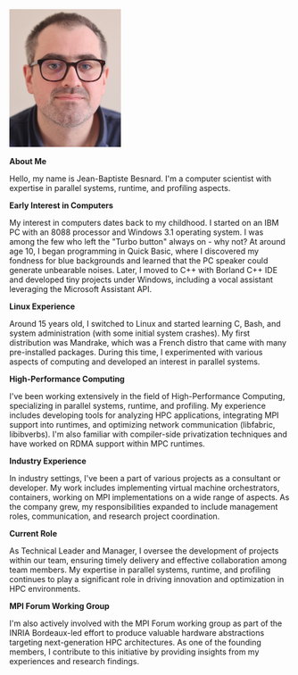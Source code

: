 <img src="pic.jpg" alt="Good Photo of Me" width="200" class="left"/>

**About Me**

Hello, my name is Jean-Baptiste Besnard. I'm a computer scientist with expertise in parallel systems, runtime, and profiling aspects.

**Early Interest in Computers**

My interest in computers dates back to my childhood. I started on an IBM PC with an 8088 processor and Windows 3.1 operating system. I was among the few who left the "Turbo button" always on - why not? At around age 10, I began programming in Quick Basic, where I discovered my fondness for blue backgrounds and learned that the PC speaker could generate unbearable noises. Later, I moved to C++ with Borland C++ IDE and developed tiny projects under Windows, including a vocal assistant leveraging the Microsoft Assistant API.

**Linux Experience**

Around 15 years old, I switched to Linux and started learning C, Bash, and system administration (with some initial system crashes). My first distribution was Mandrake, which was a French distro that came with many pre-installed packages. During this time, I experimented with various aspects of computing and developed an interest in parallel systems.

**High-Performance Computing**

I've been working extensively in the field of High-Performance Computing, specializing in parallel systems, runtime, and profiling. My experience includes developing tools for analyzing HPC applications, integrating MPI support into runtimes, and optimizing network communication (libfabric, libibverbs). I'm also familiar with compiler-side privatization techniques and have worked on RDMA support within MPC runtimes.

**Industry Experience**

In industry settings, I've been a part of various projects as a consultant or developer. My work includes implementing virtual machine orchestrators, containers, working on MPI implementations on a wide range of aspects. As the company grew, my responsibilities expanded to include management roles, communication, and research project coordination.

**Current Role**

As Technical Leader and Manager, I oversee the development of projects within our team, ensuring timely delivery and effective collaboration among team members. My expertise in parallel systems, runtime, and profiling continues to play a significant role in driving innovation and optimization in HPC environments.

**MPI Forum Working Group**

I'm also actively involved with the MPI Forum working group as part of the INRIA Bordeaux-led effort to produce valuable hardware abstractions targeting next-generation HPC architectures. As one of the founding members, I contribute to this initiative by providing insights from my experiences and research findings.
